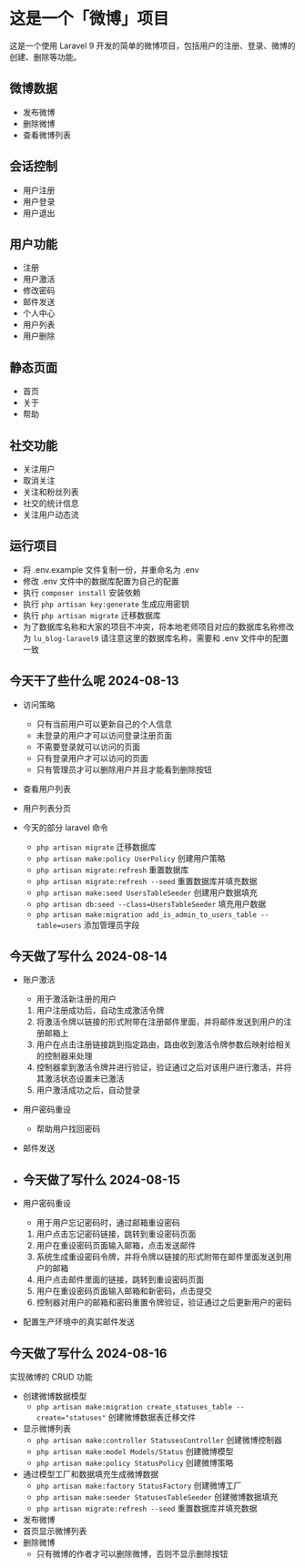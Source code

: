 # 这是一个「微博」项目
这是一个使用 Laravel 9 开发的简单的微博项目，包括用户的注册、登录、微博的创建、删除等功能。

## 微博数据
- 发布微博
- 删除微博
- 查看微博列表

## 会话控制
- 用户注册
- 用户登录
- 用户退出

## 用户功能
- 注册
- 用户激活
- 修改密码
- 邮件发送
- 个人中心
- 用户列表
- 用户删除

## 静态页面
- 首页
- 关于
- 帮助

## 社交功能
- 关注用户
- 取消关注
- 关注和粉丝列表
- 社交的统计信息
- 关注用户动态流

## 运行项目
- 将 .env.example 文件复制一份，并重命名为 .env
- 修改 .env 文件中的数据库配置为自己的配置
- 执行 `composer install` 安装依赖
- 执行 `php artisan key:generate` 生成应用密钥
- 执行 `php artisan migrate` 迁移数据库
- 为了数据库名称和大家的项目不冲突，将本地老师项目对应的数据库名称修改为 `lu_blog-laravel9` 请注意这里的数据库名称，需要和 .env 文件中的配置一致

## 今天干了些什么呢 2024-08-13
- 访问策略
    - 只有当前用户可以更新自己的个人信息
    - 未登录的用户才可以访问登录注册页面
    - 不需要登录就可以访问的页面
    - 只有登录用户才可以访问的页面
    - 只有管理员才可以删除用户并且才能看到删除按钮
- 查看用户列表
- 用户列表分页

- 今天的部分 laravel 命令
    - `php artisan migrate` 迁移数据库
    - `php artisan make:policy UserPolicy` 创建用户策略
    - `php artisan migrate:refresh` 重置数据库
    - `php artisan migrate:refresh --seed` 重置数据库并填充数据
    - `php artisan make:seed UsersTableSeeder` 创建用户数据填充
    - `php artisan db:seed --class=UsersTableSeeder` 填充用户数据
    - `php artisan make:migration add_is_admin_to_users_table --table=users` 添加管理员字段

## 今天做了写什么 2024-08-14

- 账户激活
    - 用于激活新注册的用户

    1. 用户注册成功后，自动生成激活令牌
    2. 将激活令牌以链接的形式附带在注册邮件里面，并将邮件发送到用户的注册邮箱上
    3. 用户在点击注册链接跳到指定路由，路由收到激活令牌参数后映射给相关的控制器来处理
    4. 控制器拿到激活令牌并进行验证，验证通过之后对该用户进行激活，并将其激活状态设置未已激活
    5. 用户激活成功之后，自动登录
- 用户密码重设
    - 帮助用户找回密码
- 邮件发送
- ## 今天做了写什么 2024-08-15

- 用户密码重设
    - 用于用户忘记密码时，通过邮箱重设密码

    1. 用户点击忘记密码链接，跳转到重设密码页面
    2. 用户在重设密码页面输入邮箱，点击发送邮件
    3. 系统生成重设密码令牌，并将令牌以链接的形式附带在邮件里面发送到用户的邮箱
    4. 用户点击邮件里面的链接，跳转到重设密码页面
    5. 用户在重设密码页面输入邮箱和新密码，点击提交
    6. 控制器对用户的邮箱和密码重置令牌验证，验证通过之后更新用户的密码

- 配置生产环境中的真实邮件发送

## 今天做了写什么 2024-08-16
实现微博的 CRUD 功能
- 创建微博数据模型
    - `php artisan make:migration create_statuses_table --create="statuses"` 创建微博数据表迁移文件
- 显示微博列表
    - `php artisan make:controller StatusesController` 创建微博控制器
    - `php artisan make:model Models/Status` 创建微博模型
    - `php artisan make:policy StatusPolicy` 创建微博策略
- 通过模型工厂和数据填充生成微博数据
    - `php artisan make:factory StatusFactory` 创建微博工厂
    - `php artisan make:seeder StatusesTableSeeder` 创建微博数据填充
    - `php artisan migrate:refresh --seed` 重置数据库并填充数据
- 发布微博
- 首页显示微博列表
- 删除微博
    - 只有微博的作者才可以删除微博，否则不显示删除按钮
 
